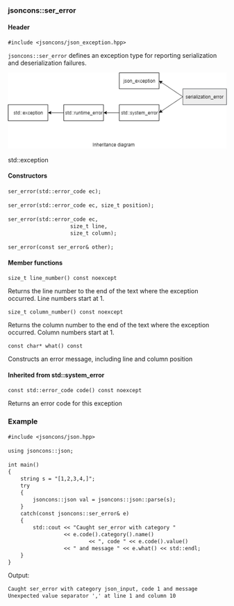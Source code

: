 ### jsoncons::ser_error

#### Header

    #include <jsoncons/json_exception.hpp>

`jsoncons::ser_error` defines an exception type for reporting serialization and deserialization failures.

![ser_error](./diagrams/serialization_error.png)

std::exception

#### Constructors

    ser_error(std::error_code ec);

    ser_error(std::error_code ec, size_t position);

    ser_error(std::error_code ec,
                        size_t line,
                        size_t column);

    ser_error(const ser_error& other);

#### Member functions

    size_t line_number() const noexcept
Returns the line number to the end of the text where the exception occurred.
Line numbers start at 1.

    size_t column_number() const noexcept
Returns the column number to the end of the text where the exception occurred.
Column numbers start at 1.

    const char* what() const
Constructs an error message, including line and column position

#### Inherited from std::system_error

    const std::error_code code() const noexcept
Returns an error code for this exception

### Example

    #include <jsoncons/json.hpp>

    using jsoncons::json;

    int main()
    {
        string s = "[1,2,3,4,]";
        try 
        {
            jsoncons::json val = jsoncons::json::parse(s);
        } 
        catch(const jsoncons::ser_error& e) 
        {
            std::cout << "Caught ser_error with category " 
                      << e.code().category().name() 
                              << ", code " << e.code().value() 
                      << " and message " << e.what() << std::endl;
        }
    }


Output:

    Caught ser_error with category json_input, code 1 and message Unexpected value separator ',' at line 1 and column 10
